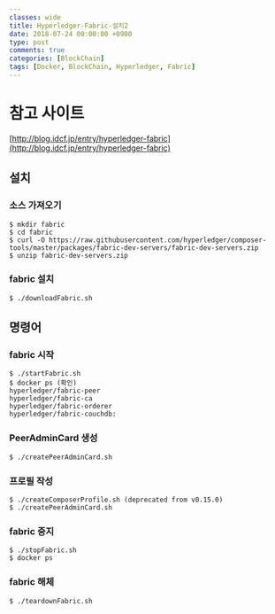 ```yaml
---
classes: wide
title: Hyperledger-Fabric-설치2
date: 2018-07-24 00:00:00 +0900
type: post
comments: true
categories: [BlockChain]
tags: [Docker, BlockChain, Hyperledger, Fabric]
---
```


# 참고 사이트
[http://blog.idcf.jp/entry/hyperledger-fabric](http://blog.idcf.jp/entry/hyperledger-fabric)

## 설치
### 소스 가져오기
```
$ mkdir fabric
$ cd fabric
$ curl -O https://raw.githubusercontent.com/hyperledger/composer-tools/master/packages/fabric-dev-servers/fabric-dev-servers.zip
$ unzip fabric-dev-servers.zip
```

### fabric 설치
```
$ ./downloadFabric.sh
```

## 명령어
### fabric 시작
```
$ ./startFabric.sh
$ docker ps (확인)
hyperledger/fabric-peer
hyperledger/fabric-ca
hyperledger/fabric-orderer
hyperledger/fabric-couchdb:
```

### PeerAdminCard 생성
```
$ ./createPeerAdminCard.sh
```

### 프로필 작성
```
$ ./createComposerProfile.sh (deprecated from v0.15.0)
$ ./createPeerAdminCard.sh
```

### fabric 중지
```
$ ./stopFabric.sh
$ docker ps
```

### fabric  해체
```
$ ./teardownFabric.sh
```